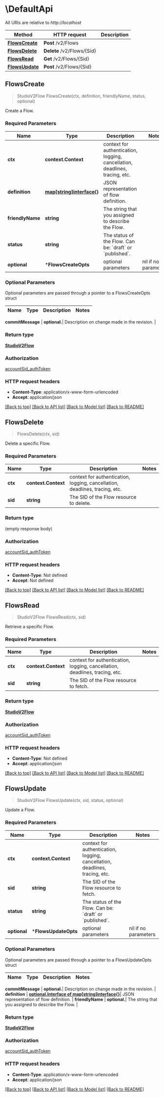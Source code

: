 # \DefaultApi

All URIs are relative to *http://localhost*

Method | HTTP request | Description
------------- | ------------- | -------------
[**FlowsCreate**](DefaultApi.md#FlowsCreate) | **Post** /v2/Flows | 
[**FlowsDelete**](DefaultApi.md#FlowsDelete) | **Delete** /v2/Flows/{Sid} | 
[**FlowsRead**](DefaultApi.md#FlowsRead) | **Get** /v2/Flows/{Sid} | 
[**FlowsUpdate**](DefaultApi.md#FlowsUpdate) | **Post** /v2/Flows/{Sid} | 



## FlowsCreate

> StudioV2Flow FlowsCreate(ctx, definition, friendlyName, status, optional)



Create a Flow.

### Required Parameters


Name | Type | Description  | Notes
------------- | ------------- | ------------- | -------------
**ctx** | **context.Context** | context for authentication, logging, cancellation, deadlines, tracing, etc.
**definition** | [**map[string]interface{}**](map[string]interface{}.md)| JSON representation of flow definition. | 
**friendlyName** | **string**| The string that you assigned to describe the Flow. | 
**status** | **string**| The status of the Flow. Can be: &#x60;draft&#x60; or &#x60;published&#x60;. | 
 **optional** | ***FlowsCreateOpts** | optional parameters | nil if no parameters

### Optional Parameters

Optional parameters are passed through a pointer to a FlowsCreateOpts struct


Name | Type | Description  | Notes
------------- | ------------- | ------------- | -------------



 **commitMessage** | **optional.**| Description on change made in the revision. | 

### Return type

[**StudioV2Flow**](studio.v2.flow.md)

### Authorization

[accountSid_authToken](../README.md#accountSid_authToken)

### HTTP request headers

- **Content-Type**: application/x-www-form-urlencoded
- **Accept**: application/json

[[Back to top]](#) [[Back to API list]](../README.md#documentation-for-api-endpoints)
[[Back to Model list]](../README.md#documentation-for-models)
[[Back to README]](../README.md)


## FlowsDelete

> FlowsDelete(ctx, sid)



Delete a specific Flow.

### Required Parameters


Name | Type | Description  | Notes
------------- | ------------- | ------------- | -------------
**ctx** | **context.Context** | context for authentication, logging, cancellation, deadlines, tracing, etc.
**sid** | **string**| The SID of the Flow resource to delete. | 

### Return type

 (empty response body)

### Authorization

[accountSid_authToken](../README.md#accountSid_authToken)

### HTTP request headers

- **Content-Type**: Not defined
- **Accept**: Not defined

[[Back to top]](#) [[Back to API list]](../README.md#documentation-for-api-endpoints)
[[Back to Model list]](../README.md#documentation-for-models)
[[Back to README]](../README.md)


## FlowsRead

> StudioV2Flow FlowsRead(ctx, sid)



Retrieve a specific Flow.

### Required Parameters


Name | Type | Description  | Notes
------------- | ------------- | ------------- | -------------
**ctx** | **context.Context** | context for authentication, logging, cancellation, deadlines, tracing, etc.
**sid** | **string**| The SID of the Flow resource to fetch. | 

### Return type

[**StudioV2Flow**](studio.v2.flow.md)

### Authorization

[accountSid_authToken](../README.md#accountSid_authToken)

### HTTP request headers

- **Content-Type**: Not defined
- **Accept**: application/json

[[Back to top]](#) [[Back to API list]](../README.md#documentation-for-api-endpoints)
[[Back to Model list]](../README.md#documentation-for-models)
[[Back to README]](../README.md)


## FlowsUpdate

> StudioV2Flow FlowsUpdate(ctx, sid, status, optional)



Update a Flow.

### Required Parameters


Name | Type | Description  | Notes
------------- | ------------- | ------------- | -------------
**ctx** | **context.Context** | context for authentication, logging, cancellation, deadlines, tracing, etc.
**sid** | **string**| The SID of the Flow resource to fetch. | 
**status** | **string**| The status of the Flow. Can be: &#x60;draft&#x60; or &#x60;published&#x60;. | 
 **optional** | ***FlowsUpdateOpts** | optional parameters | nil if no parameters

### Optional Parameters

Optional parameters are passed through a pointer to a FlowsUpdateOpts struct


Name | Type | Description  | Notes
------------- | ------------- | ------------- | -------------


 **commitMessage** | **optional.**| Description on change made in the revision. | 
 **definition** | [**optional.Interface of map[string]interface{}**](map[string]interface{}.md)| JSON representation of flow definition. | 
 **friendlyName** | **optional.**| The string that you assigned to describe the Flow. | 

### Return type

[**StudioV2Flow**](studio.v2.flow.md)

### Authorization

[accountSid_authToken](../README.md#accountSid_authToken)

### HTTP request headers

- **Content-Type**: application/x-www-form-urlencoded
- **Accept**: application/json

[[Back to top]](#) [[Back to API list]](../README.md#documentation-for-api-endpoints)
[[Back to Model list]](../README.md#documentation-for-models)
[[Back to README]](../README.md)


